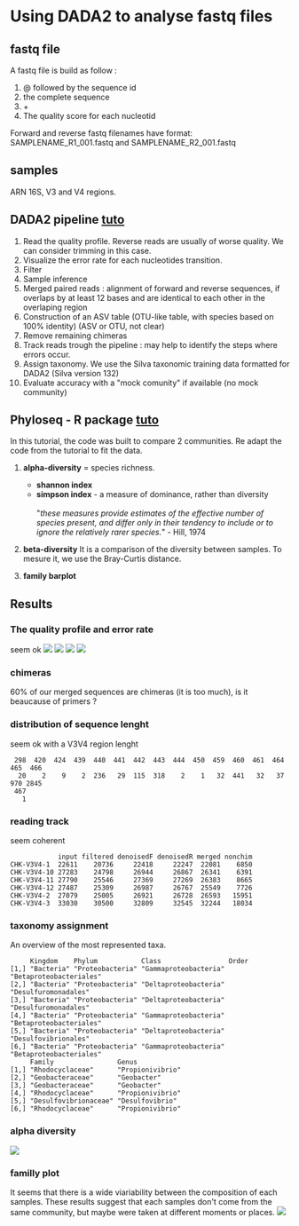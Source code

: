 # Using DADA2 to analyse fastq files
## fastq file
A fastq file is build as follow : 
 
1. @ followed by the sequence id
2. the complete sequence  
3. \+  
4. The quality score for each nucleotid 


Forward and reverse fastq filenames have format: SAMPLENAME_R1_001.fastq and SAMPLENAME_R2_001.fastq

## samples
ARN 16S, V3 and V4 regions. 

## DADA2 pipeline [tuto](https://benjjneb.github.io/dada2/tutorial.html)
1. Read the quality profile. Reverse reads are usually of worse quality. We can consider trimming in this case.
2. Visualize the error rate for each nucleotides transition. 
3. Filter
3. Sample inference
4. Merged paired reads : alignment of forward and reverse sequences, if overlaps by at least 12 bases and are identical to each other in the overlaping region 
5. Construction of an ASV table (OTU-like table, with species based on 100% identity) (ASV or OTU, not clear)
6. Remove remaining chimeras 
7. Track reads trough the pipeline : may help to identify the steps where errors occur. 
8. Assign taxonomy. We use the Silva taxonomic training data formatted for DADA2 (Silva version 132)
9. Evaluate accuracy with a "mock comunity" if available (no mock community)

## Phyloseq - R package [tuto](https://benjjneb.github.io/dada2/tutorial.html)
In this tutorial, the code was built to compare 2 communities. Re adapt the code from the tutorial to fit the data.
 
1. **alpha-diversity**
= species richness.		
	- **shannon index**
	- **simpson index** - a measure of dominance, rather than diversity<br/><br/> "*these measures provide estimates of the effective number of species present, and differ only in their tendency to include or to ignore the relatively rarer species.*" - Hill, 1974

2. **beta-diversity**
It is a comparison of the diversity between samples. To mesure it, we use the Bray-Curtis distance. 

3. **family barplot**

## Results 
### The quality profile and error rate
seem ok 
![](ims/qualityprofileR1.jpeg) ![](ims/qualityprofileR2.jpeg)
![](ims/errorrateR1.jpeg) 
![](ims/errorrateR2.jpeg) 

### chimeras
60% of our merged sequences are chimeras (it is too much), is it beaucause of primers ?
### distribution of sequence lenght 
seem ok with a V3V4 region lenght
<pre><code> 298  420  424  439  440  441  442  443  444  450  459  460  461  464  465  466 
  20    2    9    2  236   29  115  318    2    1   32  441   32   37  970 2845 
 467 
   1 </code></pre>
   
### reading track
seem coherent 
<pre><code>            input filtered denoisedF denoisedR merged nonchim
CHK-V3V4-1  22611    20736     22418     22247  22081    6850
CHK-V3V4-10 27283    24798     26944     26867  26341    6391
CHK-V3V4-11 27790    25546     27369     27269  26383    8665
CHK-V3V4-12 27487    25309     26987     26767  25549    7726
CHK-V3V4-2  27079    25005     26921     26728  26593   15951
CHK-V3V4-3  33030    30500     32809     32545  32244   18034</code></pre>  

### taxonomy assignment
An overview of the most represented taxa.

<pre><code>     Kingdom    Phylum           Class                 Order                  
[1,] "Bacteria" "Proteobacteria" "Gammaproteobacteria" "Betaproteobacteriales"
[2,] "Bacteria" "Proteobacteria" "Deltaproteobacteria" "Desulfuromonadales"   
[3,] "Bacteria" "Proteobacteria" "Deltaproteobacteria" "Desulfuromonadales"   
[4,] "Bacteria" "Proteobacteria" "Gammaproteobacteria" "Betaproteobacteriales"
[5,] "Bacteria" "Proteobacteria" "Deltaproteobacteria" "Desulfovibrionales"   
[6,] "Bacteria" "Proteobacteria" "Gammaproteobacteria" "Betaproteobacteriales"
     Family                Genus           
[1,] "Rhodocyclaceae"      "Propionivibrio"
[2,] "Geobacteraceae"      "Geobacter"     
[3,] "Geobacteraceae"      "Geobacter"     
[4,] "Rhodocyclaceae"      "Propionivibrio"
[5,] "Desulfovibrionaceae" "Desulfovibrio" 
[6,] "Rhodocyclaceae"      "Propionivibrio" </code></pre>

### alpha diversity
![](ims/alphadiversity.jpeg) 
### familly plot 
It seems that there is a wide viariability between the composition of each samples.
These results suggest that each samples don't come from the same community, but maybe were taken at different moments or places. 
![](ims/family.jpeg) 
